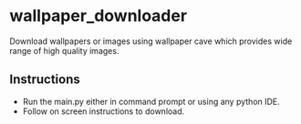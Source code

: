 # wallpaper_downloader
Download wallpapers or images using wallpaper cave which provides wide range of high quality images.

## Instructions
* Run the main.py either in command prompt or using any python IDE.
* Follow on screen instructions to download.
